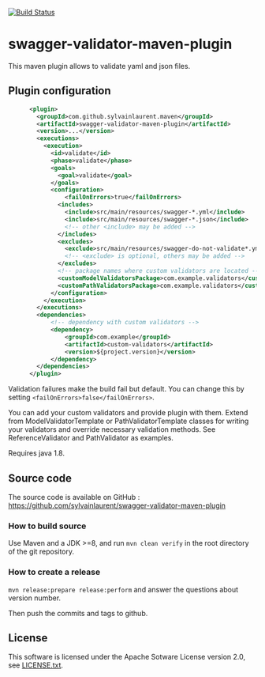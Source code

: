 [![Build Status](https://travis-ci.org/sylvainlaurent/swagger-validator-maven-plugin.svg)](https://travis-ci.org/sylvainlaurent/swagger-validator-maven-plugin)

# swagger-validator-maven-plugin

This maven plugin allows to validate yaml and json files.

## Plugin configuration

```xml
      <plugin>
        <groupId>com.github.sylvainlaurent.maven</groupId>
        <artifactId>swagger-validator-maven-plugin</artifactId>
        <version>...</version>
        <executions>
          <execution>
            <id>validate</id>
            <phase>validate</phase>
            <goals>
              <goal>validate</goal>
            </goals>
            <configuration>
                <failOnErrors>true</failOnErrors>
              <includes>
                <include>src/main/resources/swagger-*.yml</include>
                <include>src/main/resources/swagger-*.json</include>
                <!-- other <include> may be added -->
              </includes>
              <excludes>
                <exclude>src/main/resources/swagger-do-not-validate*.yml</exclude>
                <!-- <exclude> is optional, others may be added -->
              </excludes>
              <!-- package names where custom validators are located -->
              <customModelValidatorsPackage>com.example.validators</customModelValidatorsPackage>
              <customPathValidatorsPackage>com.example.validators</customPathValidatorsPackage>
            </configuration>
          </execution>
        </executions>
        <dependencies>
            <!-- dependency with custom validators -->
            <dependency>
                <groupId>com.example</groupId>
                <artifactId>custom-validators</artifactId>
                <version>${project.version}</version>
            </dependency>
        </dependencies>
      </plugin>
```

Validation failures make the build fail but default. You can change this by setting `<failOnErrors>false</failOnErrors>`.

You can add your custom validators and provide plugin with them. Extend from ModelValidatorTemplate or PathValidatorTemplate 
classes for writing your validators and override necessary validation methods. See ReferenceValidator and PathValidator as examples.

Requires java 1.8.

## Source code
The source code is available on GitHub : https://github.com/sylvainlaurent/swagger-validator-maven-plugin

### How to build source
Use Maven and a JDK >=8, and run `mvn clean verify` in the root directory of the git repository.

### How to create a release
`mvn release:prepare release:perform` and answer the questions about version number.

Then push the commits and tags to github.

## License
This software is licensed under the Apache Sotware License version 2.0, see [LICENSE.txt](LICENSE.txt).

